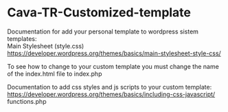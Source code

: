 # Cava-TR-Customized-template

Documentation for add your personal template to wordpress sistem templates:<br>
Main Stylesheet (style.css)<br>
https://developer.wordpress.org/themes/basics/main-stylesheet-style-css/

To see how to change to your custom template you must change the name of the index.html file to index.php


Documentation to add css styles and js scripts to your custom template:<br>
https://developer.wordpress.org/themes/basics/including-css-javascript/<br>
functions.php
